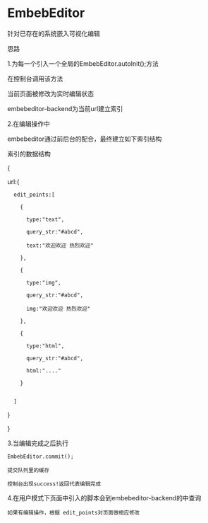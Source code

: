 EmbebEditor
===========

针对已存在的系统嵌入可视化编辑


思路


1.为每一个引入一个全局的EmbebEditor.autoInit();方法
  
  在控制台调用该方法

  当前页面被修改为实时编辑状态

  embebeditor-backend为当前url建立索引


2.在编辑操作中

  embebeditor通过前后台的配合，最终建立如下索引结构 

  索引的数据结构
    
  {
  
   url:{
   
      edit_points:[
      
      	{
        
      	  type:"text",
          
      	  query_str:"#abcd",
          
      	  text:"欢迎欢迎 热烈欢迎"
          
      	},
        
      	{
        
      	  type:"img",
          
          query_str:"#abcd",
          
      	  img:"欢迎欢迎 热烈欢迎"
          
      	},
        
      	{
        
      	  type:"html",
          
      	  query_str:"#abcd",
          
      	  html:"...."
          
      	}


      ]
      
   }
   
  }
  


  3.当编辑完成之后执行
  
    EmbebEditor.commit();
    
    提交队列里的缓存
    
    控制台出现success!返回代表编辑完成
    
    

  4.在用户模式下页面中引入的脚本会到embebeditor-backend的中查询
  
    如果有编辑操作，根据 edit_points对页面做相应修改
    

